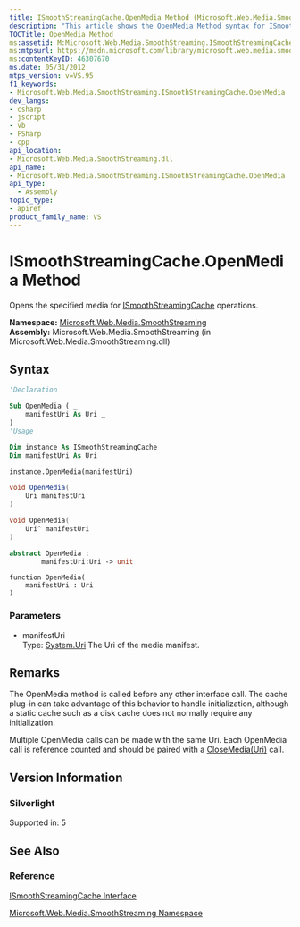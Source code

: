 ```yaml
---
title: ISmoothStreamingCache.OpenMedia Method (Microsoft.Web.Media.SmoothStreaming)
description: "This article shows the OpenMedia Method syntax for ISmoothStreaming cache operations."
TOCTitle: OpenMedia Method
ms:assetid: M:Microsoft.Web.Media.SmoothStreaming.ISmoothStreamingCache.OpenMedia(System.Uri)
ms:mtpsurl: https://msdn.microsoft.com/library/microsoft.web.media.smoothstreaming.ismoothstreamingcache.openmedia(v=VS.95)
ms:contentKeyID: 46307670
ms.date: 05/31/2012
mtps_version: v=VS.95
f1_keywords:
- Microsoft.Web.Media.SmoothStreaming.ISmoothStreamingCache.OpenMedia
dev_langs:
- csharp
- jscript
- vb
- FSharp
- cpp
api_location:
- Microsoft.Web.Media.SmoothStreaming.dll
api_name:
- Microsoft.Web.Media.SmoothStreaming.ISmoothStreamingCache.OpenMedia
api_type:
  - Assembly
topic_type:
- apiref
product_family_name: VS
---
```


# ISmoothStreamingCache.OpenMedia Method

Opens the specified media for [ISmoothStreamingCache](ismoothstreamingcache-interface-microsoft-web-media-smoothstreaming_1.md) operations.

**Namespace:**  [Microsoft.Web.Media.SmoothStreaming](microsoft-web-media-smoothstreaming-namespace_1.md)  
**Assembly:**  Microsoft.Web.Media.SmoothStreaming (in Microsoft.Web.Media.SmoothStreaming.dll)

## Syntax

```vb
'Declaration

Sub OpenMedia ( _
    manifestUri As Uri _
)
'Usage

Dim instance As ISmoothStreamingCache
Dim manifestUri As Uri

instance.OpenMedia(manifestUri)
```

```csharp
void OpenMedia(
    Uri manifestUri
)
```

```cpp
void OpenMedia(
    Uri^ manifestUri
)
```

``` fsharp
abstract OpenMedia : 
        manifestUri:Uri -> unit 
```

```jscript
function OpenMedia(
    manifestUri : Uri
)
```

### Parameters

  - manifestUri  
    Type: [System.Uri](https://msdn.microsoft.com/library/txt7706a\(v=vs.95\))  
    The Uri of the media manifest.

## Remarks

The OpenMedia method is called before any other interface call. The cache plug-in can take advantage of this behavior to handle initialization, although a static cache such as a disk cache does not normally require any initialization.

Multiple OpenMedia calls can be made with the same Uri. Each OpenMedia call is reference counted and should be paired with a [CloseMedia(Uri)](ismoothstreamingcache-closemedia-method-microsoft-web-media-smoothstreaming.md) call.

## Version Information

### Silverlight

Supported in: 5  

## See Also

### Reference

[ISmoothStreamingCache Interface](ismoothstreamingcache-interface-microsoft-web-media-smoothstreaming_1.md)

[Microsoft.Web.Media.SmoothStreaming Namespace](microsoft-web-media-smoothstreaming-namespace_1.md)
